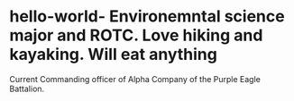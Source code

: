 # hello-world- Environemntal science major and ROTC. Love hiking and kayaking. Will eat anything 
Current Commanding officer of Alpha Company of the Purple Eagle Battalion. 
